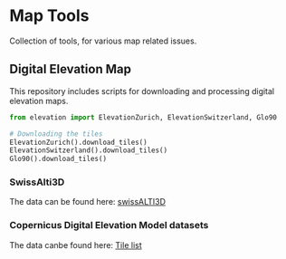 # Map Tools

Collection of tools, for various map related issues. 

## Digital Elevation Map

This repository includes scripts for downloading and processing digital elevation maps.

```python
from elevation import ElevationZurich, ElevationSwitzerland, Glo90

# Downloading the tiles
ElevationZurich().download_tiles()
ElevationSwitzerland().download_tiles()
Glo90().download_tiles()
```

### SwissAlti3D

The data can be found here: [swissALTI3D](https://www.swisstopo.admin.ch/de/geodata/height/alti3d.html)

### Copernicus Digital Elevation Model datasets

The data canbe found here: [Tile list](https://copernicus-dem-30m.s3.amazonaws.com/tileList.txt)
